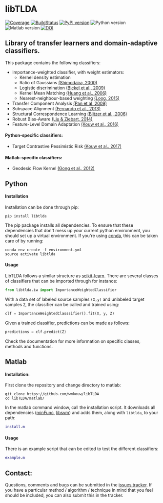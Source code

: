 # libTLDA

[![Coverage](https://scrutinizer-ci.com/g/wmkouw/libTLDA/badges/coverage.png?b=master)](https://scrutinizer-ci.com/g/wmkouw/libTLDA/statistics/) [![BuildStatus](https://travis-ci.org/wmkouw/libTLDA.svg?branch=master)](https://travis-ci.org/wmkouw/libTLDA) [![PyPI version](https://badge.fury.io/py/libtlda.svg)](https://badge.fury.io/py/libtlda) ![Python version](https://img.shields.io/badge/python-2.7%2C%203.4%2C%203.5%2C%203.6-blue.svg) ![Matlab version](https://img.shields.io/badge/matlab-R2017a-blue.svg) [![DOI](https://zenodo.org/badge/41360294.svg)](https://zenodo.org/badge/latestdoi/41360294)

## Library of transfer learners and domain-adaptive classifiers.
This package contains the following classifiers:
- Importance-weighted classifier, with weight estimators:<br>
	- Kernel density estimation <br>
	- Ratio of Gaussians [(Shimodaira, 2000)](https://www.sciencedirect.com/science/article/pii/S0378375800001154) <br>
	- Logistic discrimination [(Bickel et al., 2009)](http://www.jmlr.org/papers/v10/bickel09a.html) <br>
	- Kernel Mean Matching [(Huang et al., 2006)](https://papers.nips.cc/paper/3075-correcting-sample-selection-bias-by-unlabeled-data) <br>
	- Nearest-neighbour-based weighting [(Loog, 2015)](http://ieeexplore.ieee.org/document/6349714/) <br>
- Transfer Component Analysis [(Pan et al, 2009)](http://ieeexplore.ieee.org/document/5640675/) <br>
- Subspace Alignment [(Fernando et al., 2013)](https://dl.acm.org/citation.cfm?id=1610094) <br>
- Structural Correspondence Learning [(Blitzer et al., 2006)](https://dl.acm.org/citation.cfm?id=1610094) <br>
- Robust Bias-Aware [(Liu & Ziebart, 2014)](https://papers.nips.cc/paper/5458-robust-classification-under-sample-selection-bias) <br>
- Feature-Level Domain Adaptation [(Kouw et al., 2016)](http://jmlr.org/papers/v17/15-206.html) <br>

#### Python-specific classifiers:
- Target Contrastive Pessimistic Risk [(Kouw et al., 2017)](https://arxiv.org/abs/1706.08082)

#### Matlab-specific classifiers:
- Geodesic Flow Kernel [(Gong et al., 2012)](https://dl.acm.org/citation.cfm?id=1610094)

## Python

#### Installation

Installation can be done through pip:
```shell
pip install libtlda
```

The pip package installs all dependencies. To ensure that these dependencies that don't mess up your current python environment, you should set up a virtual environment. If you're using [conda](https://conda.io/docs/), this can be taken care of by running:
```
conda env create -f environment.yml
source activate libtlda
```

#### Usage

LibTLDA follows a similar structure as [scikit-learn](http://scikit-learn.org/). There are several classes of classifiers that can be imported through for instance:

```python
from libtlda.iw import ImportanceWeightedClassifier
```

With a data set of labeled source samples `(X,y)` and unlabeled target samples `Z`, the classifier can be called and trained using:

```python
clf = ImportanceWeightedClasssifier().fit(X, y, Z)
```

Given a trained classifier, predictions can be made as follows:
```python
predictions = clf.predict(Z)
```

Check the documentation for more information on specific classes, methods and functions.

## Matlab

#### Installation:

First clone the repository and change directory to matlab:
```shell
git clone https://github.com/wmkouw/libTLDA
cd libTLDA/matlab/
```

In the matlab command window, call the installation script. It downloads all dependencies ([minFunc](https://www.cs.ubc.ca/~schmidtm/Software/minFunc.html), [libsvm](https://www.csie.ntu.edu.tw/~cjlin/libsvm/)) and adds them, along with `libtlda`, to your path:
```MATLAB
install.m
```

#### Usage

There is an example script that can be edited to test the different classifiers:
```MATLAB
example.m
```

## Contact:

Questions, comments and bugs can be submitted in the [issues tracker](https://github.com/wmkouw/libTLDA/issues). If you have a particular method / algorithm / technique in mind that you feel should be included, you can also submit this in the tracker.
